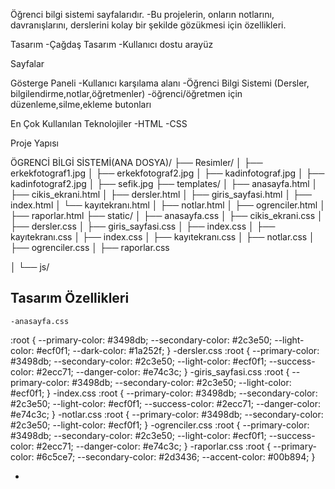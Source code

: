   Öğrenci bilgi sistemi sayfalarıdır.
-Bu projelerin, onların notlarını, davranışlarını, derslerini kolay bir şekilde gözükmesi için özellikleri.

   Tasarım
-Çağdaş Tasarım
-Kullanıcı dostu arayüz

  Sayfalar

  Gösterge Paneli
-Kullanıcı karşılama alanı
-Öğrenci Bilgi Sistemi (Dersler, bilgilendirme,notlar,öğretmenler)
-öğrenci/öğretmen için düzenleme,silme,ekleme butonları

  En Çok Kullanılan Teknolojiler
-HTML
-CSS

   Proje Yapısı

ÖGRENCİ BİLGİ SİSTEMİ(ANA DOSYA)/
├── Resimler/
│   ├── erkekfotograf1.jpg
│   ├── erkekfotograf2.jpg
│   ├── kadinfotograf.jpg
│   ├── kadinfotograf2.jpg
│   ├── sefik.jpg
├── templates/
│   ├── anasayfa.html
│   ├── cikis_ekrani.html
│   ├── dersler.html
│   ├── giris_sayfasi.html
│   ├── index.html
│   └── kayıtekranı.html
│   ├── notlar.html
│   ├── ogrenciler.html
│   ├── raporlar.html
├── static/
│   ├── anasayfa.css
│   ├── cikis_ekrani.css
│   ├── dersler.css
│   ├── giris_sayfasi.css
│   ├── index.css
│   ├── kayıtekranı.css
│   ├── index.css
│   ├── kayıtekranı.css
│   ├── notlar.css
│   ├── ogrenciler.css
│   ├── raporlar.css

│   └── js/

## Tasarım Özellikleri
    -anasayfa.css
:root {
    --primary-color: #3498db;
    --secondary-color: #2c3e50;
    --light-color: #ecf0f1;
    --dark-color: #1a252f;
}
    -dersler.css
:root {
    --primary-color: #3498db;
    --secondary-color: #2c3e50;
    --light-color: #ecf0f1;
    --success-color: #2ecc71;
    --danger-color: #e74c3c;
}
    -giris_sayfasi.css
:root {
    --primary-color: #3498db;
    --secondary-color: #2c3e50;
    --light-color: #ecf0f1;
}
    -index.css
:root {
    --primary-color: #3498db;
    --secondary-color: #2c3e50;
    --light-color: #ecf0f1;
    --success-color: #2ecc71;
    --danger-color: #e74c3c;
}
    -notlar.css
:root {
    --primary-color: #3498db;
    --secondary-color: #2c3e50;
    --light-color: #ecf0f1;
}
    -ogrenciler.css
:root {
    --primary-color: #3498db;
    --secondary-color: #2c3e50;
    --light-color: #ecf0f1;
    --success-color: #2ecc71;
    --danger-color: #e74c3c;
}
    -raporlar.css
:root {
    --primary-color: #6c5ce7;
    --secondary-color: #2d3436;
    --accent-color: #00b894;
}


-